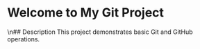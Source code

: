 # Welcome to My Git Project
\n## Description
This project demonstrates basic Git and GitHub operations.
